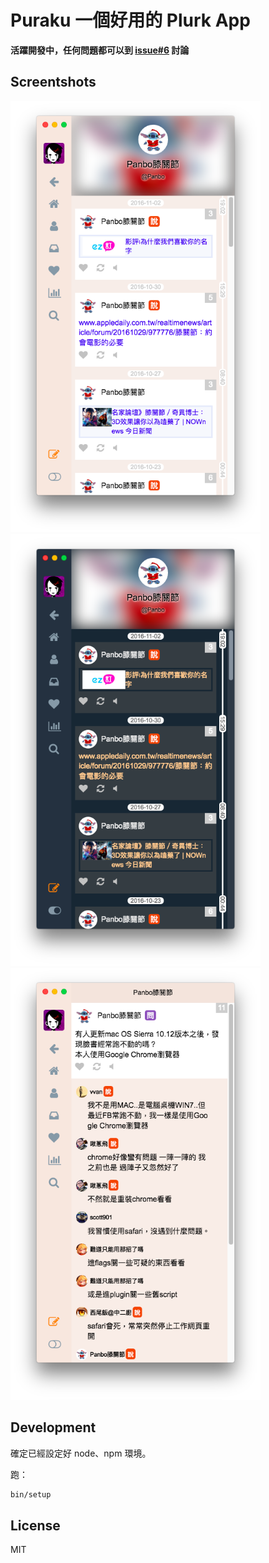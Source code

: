# Puraku 一個好用的 Plurk App

**活躍開發中，任何問題都可以到 [issue#6][issue-6] 討論**

[issue-6]: https://github.com/puraku/client/issues/6

## Screentshots

<img src="./docs/images/light-mode-profile.png" alt="" width="400">
<img src="./docs/images/dark-mode-profile.png" alt="" width="400">

<img src="./docs/images/responses.png" alt="" width="400">


## Development

確定已經設定好 node、npm 環境。

跑：

```bash
bin/setup
```

## License

MIT
